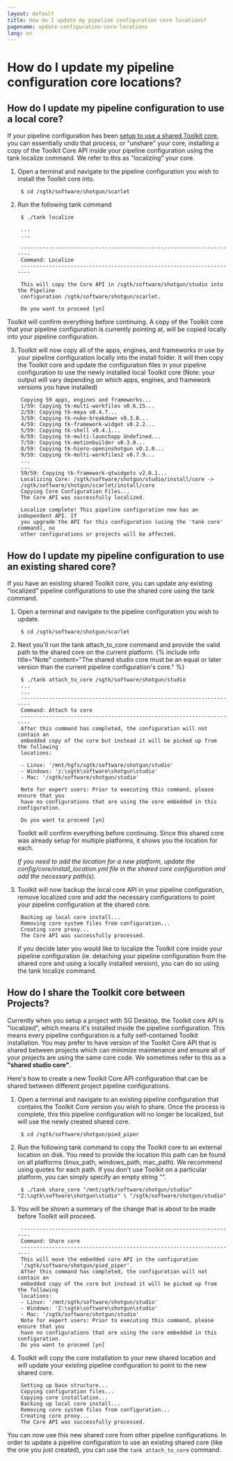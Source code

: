 ```yaml
---
layout: default
title: How do I update my pipeline configuration core locations?
pagename: update-configuration-core-locations
lang: en
---
```


# How do I update my pipeline configuration core locations?

## How do I update my pipeline configuration to use a local core?

If your pipeline configuration has been [setup to use a shared Toolkit core](https://support.shotgunsoftware.com/hc/en-us/articles/219040468#shared), you can essentially undo that process, or "unshare" your core, installing a copy of the Toolkit Core API inside your pipeline configuration using the tank localize command. We refer to this as "localizing" your core. 

1. Open a terminal and navigate to the pipeline configuration you wish to install the Toolkit core into.

        $ cd /sgtk/software/shotgun/scarlet


2. Run the following tank command


        $ ./tank localize

        ...
        ...

        ----------------------------------------------------------------------
        Command: Localize
        ----------------------------------------------------------------------
        
        This will copy the Core API in /sgtk/software/shotgun/studio into the Pipeline
        configuration /sgtk/software/shotgun/scarlet.

        Do you want to proceed [yn]


Toolkit will confirm everything before continuing. A copy of the Toolkit core that your pipeline configuration is currently pointing at, will be copied locally into your pipeline configuration.

3. Toolkit will now copy all of the apps, engines, and frameworks in use by your pipeline configuration locally into the install folder. It will then copy the Toolkit core and update the configuration files in your pipeline configuration to use the newly installed local Toolkit core (Note: your output will vary depending on which apps, engines, and framework versions you have installed)


        Copying 59 apps, engines and frameworks...
        1/59: Copying tk-multi-workfiles v0.6.15...
        2/59: Copying tk-maya v0.4.7...
        3/59: Copying tk-nuke-breakdown v0.3.0...
        4/59: Copying tk-framework-widget v0.2.2...
        5/59: Copying tk-shell v0.4.1...
        6/59: Copying tk-multi-launchapp Undefined...
        7/59: Copying tk-motionbuilder v0.3.0...
        8/59: Copying tk-hiero-openinshotgun v0.1.0...
        9/59: Copying tk-multi-workfiles2 v0.7.9...
        ...
        ...
        59/59: Copying tk-framework-qtwidgets v2.0.1...
        Localizing Core: /sgtk/software/shotgun/studio/install/core ->
        /sgtk/software/shotgun/scarlet/install/core
        Copying Core Configuration Files...
        The Core API was successfully localized.

        Localize complete! This pipeline configuration now has an independent API. If
        you upgrade the API for this configuration (using the 'tank core' command), no
        other configurations or projects will be affected.


## How do I update my pipeline configuration to use an existing shared core?
If you have an existing shared Toolkit core, you can update any existing "localized" pipeline configurations to use the shared core using the tank command.

1. Open a terminal and navigate to the pipeline configuration you wish to update.

        $ cd /sgtk/software/shotgun/scarlet


2. Next you'll run the tank attach_to_core command and provide the valid path to the shared core on the current platform. {% include info title="Note" content="The shared studio core must be an equal or later version than the current pipeline configuration's core." %}
    
        $ ./tank attach_to_core /sgtk/software/shotgun/studio 
        ...
        ...
        ----------------------------------------------------------------------
        Command: Attach to core
        ----------------------------------------------------------------------
        After this command has completed, the configuration will not contain an
        embedded copy of the core but instead it will be picked up from the following
        locations:
        
        - Linux: '/mnt/hgfs/sgtk/software/shotgun/studio'
        - Windows: 'z:\sgtk\software\shotgun\studio'
        - Mac: '/sgtk/software/shotgun/studio'

        Note for expert users: Prior to executing this command, please ensure that you
        have no configurations that are using the core embedded in this configuration.

        Do you want to proceed [yn]

 
    Toolkit will confirm everything before continuing. Since this shared core was already setup for multiple platforms, it shows you the location for each.
 
    *If you need to add the location for a new platform, update the config/core/install_location.yml file in the shared core configuration and add the necessary path(s).*

3. Toolkit will now backup the local core API in your pipeline configuration, remove localized core and add the necessary configurations to point your pipeline configuration at the shared core.

        Backing up local core install...
        Removing core system files from configuration...
        Creating core proxy...
        The Core API was successfully processed. 

    If you decide later you would like to localize the Toolkit core inside your pipeline configuration (ie. detaching your pipeline configuration from the shared core and using a locally installed version), you can do so using the tank localize command.

## How do I share the Toolkit core between Projects?

Currently when you setup a project with SG Desktop, the Toolkit core API is "localized", which means it's installed inside the pipeline configuration. This means every pipeline configuration is a fully self-contained Toolkit installation. You may prefer to have version of the Toolkit Core API that is shared between projects which can minimize maintenance and ensure all of your projects are using the same core code. We sometimes refer to this as a **"shared studio core"**.

Here's how to create a new Toolkit Core API configuration that can be shared between different project pipeline configurations. 

1. Open a terminal and navigate to an existing pipeline configuration that contains the Toolkit Core version you wish to share. Once the process is complete, this this pipeline configuration will no longer be localized, but will use the newly created shared core.

        $ cd /sgtk/software/shotgun/pied_piper
 

2. Run the following tank command to copy the Toolkit core to an external location on disk. You need to provide the location this path can be found on all platforms (linux_path, windows_path, mac_path). We recommend using quotes for each path. If you don't use Toolkit on a particular platform, you can simply specify an empty string "". 

        $ ./tank share_core "/mnt/sgtk/software/shotgun/studio" "Z:\sgtk\software\shotgun\studio" \ "/sgtk/software/shotgun/studio"
 

3. You will be shown a summary of the change that is about to be made before Toolkit will proceed.

        ----------------------------------------------------------------------
        Command: Share core
        ----------------------------------------------------------------------
        This will move the embedded core API in the configuration 
        '/sgtk/software/shotgun/pied_piper'.
        After this command has completed, the configuration will not contain an
        embedded copy of the core but instead it will be picked up from the following
        locations:
        - Linux: '/mnt/sgtk/software/shotgun/studio'
        - Windows: 'Z:\sgtk\software\shotgun\studio'
        - Mac: '/sgtk/software/shotgun/studio'
        Note for expert users: Prior to executing this command, please ensure that you
        have no configurations that are using the core embedded in this configuration.
        Do you want to proceed [yn]

4. Toolkit will copy the core installation to your new shared location and will update your existing pipeline configuration to point to the new shared core.

        Setting up base structure...
        Copying configuration files...
        Copying core installation...
        Backing up local core install...
        Removing core system files from configuration...
        Creating core proxy...
        The Core API was successfully processed.
 
You can now use this new shared core from other pipeline configurations. In order to update a pipeline configuration to use an existing shared core (like the one you just created), you can use the `tank attach_to_core` command.